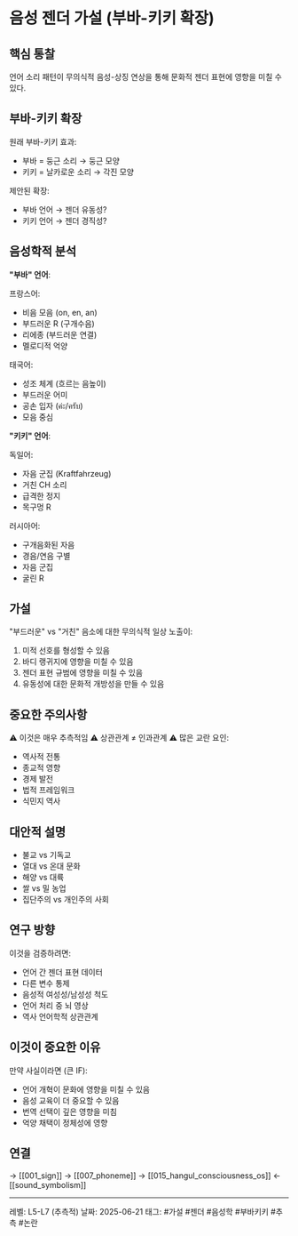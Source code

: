# 음성 젠더 가설 (부바-키키 확장)
## 핵심 통찰
언어 소리 패턴이 무의식적 음성-상징 연상을 통해 문화적 젠더 표현에 영향을 미칠 수 있다.

## 부바-키키 확장

원래 부바-키키 효과:
- 부바 = 둥근 소리 → 둥근 모양
- 키키 = 날카로운 소리 → 각진 모양

제안된 확장:
- 부바 언어 → 젠더 유동성?
- 키키 언어 → 젠더 경직성?

## 음성학적 분석

**"부바" 언어**:

프랑스어:
- 비음 모음 (on, en, an)
- 부드러운 R (구개수음)
- 리에종 (부드러운 연결)
- 멜로디적 억양

태국어:
- 성조 체계 (흐르는 음높이)
- 부드러운 어미
- 공손 입자 (ค่ะ/ครับ)
- 모음 중심

**"키키" 언어**:

독일어:
- 자음 군집 (Kraftfahrzeug)
- 거친 CH 소리
- 급격한 정지
- 목구멍 R

러시아어:
- 구개음화된 자음
- 경음/연음 구별
- 자음 군집
- 굴린 R

## 가설

"부드러운" vs "거친" 음소에 대한 무의식적 일상 노출이:
1. 미적 선호를 형성할 수 있음
2. 바디 랭귀지에 영향을 미칠 수 있음
3. 젠더 표현 규범에 영향을 미칠 수 있음
4. 유동성에 대한 문화적 개방성을 만들 수 있음

## 중요한 주의사항

⚠️ 이것은 매우 추측적임
⚠️ 상관관계 ≠ 인과관계
⚠️ 많은 교란 요인:
- 역사적 전통
- 종교적 영향  
- 경제 발전
- 법적 프레임워크
- 식민지 역사

## 대안적 설명

- 불교 vs 기독교
- 열대 vs 온대 문화
- 해양 vs 대륙
- 쌀 vs 밀 농업
- 집단주의 vs 개인주의 사회

## 연구 방향

이것을 검증하려면:
- 언어 간 젠더 표현 데이터
- 다른 변수 통제
- 음성적 여성성/남성성 척도
- 언어 처리 중 뇌 영상
- 역사 언어학적 상관관계

## 이것이 중요한 이유

만약 사실이라면 (큰 IF):
- 언어 개혁이 문화에 영향을 미칠 수 있음
- 음성 교육이 더 중요할 수 있음
- 번역 선택이 깊은 영향을 미침
- 억양 채택이 정체성에 영향

## 연결
→ [[001_sign]]
→ [[007_phoneme]]
→ [[015_hangul_consciousness_os]]
← [[sound_symbolism]]

---
레벨: L5-L7 (추측적)
날짜: 2025-06-21
태그: #가설 #젠더 #음성학 #부바키키 #추측 #논란